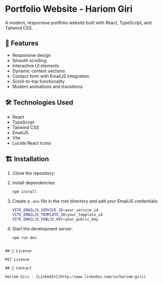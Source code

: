# Portfolio Website - Hariom Giri

A modern, responsive portfolio website built with React, TypeScript, and Tailwind CSS.

## 🚀 Features

- Responsive design
- Smooth scrolling
- Interactive UI elements
- Dynamic content sections
- Contact form with EmailJS integration
- Scroll-to-top functionality
- Modern animations and transitions

## 🛠️ Technologies Used

- React
- TypeScript
- Tailwind CSS
- EmailJS
- Vite
- Lucide React Icons

## 🏗️ Installation

1. Clone the repository: 
2. Install dependencies:
   ```bash
   npm install
   ```

3. Create a `.env` file in the root directory and add your EmailJS credentials:
   ```bash
   VITE_EMAILJS_SERVICE_ID=your_service_id
   VITE_EMAILJS_TEMPLATE_ID=your_template_id
   VITE_EMAILJS_PUBLIC_KEY=your_public_key
   ```

4. Start the development server:
   ```bash
   npm run dev
   ```

```

## 📝 License

MIT License

## 🤝 Contact

Hariom Giri - [LinkedIn](http://www.linkedin.com/in/hariom-giri)

